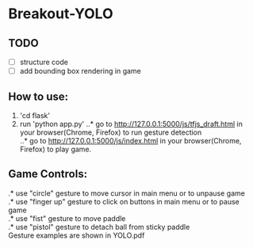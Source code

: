 # Breakout-YOLO
## TODO
- [ ] structure code
- [ ] add bounding box rendering in game
## How to use:  
1. 'cd flask' 
2. run 'python app.py' 
..* go to http://127.0.0.1:5000/js/tfjs_draft.html in your browser(Chrome, Firefox) to run gesture detection  
..* go to http://127.0.0.1:5000/js/index.html in your browser(Chrome, Firefox) to play game.  
## Game Controls:   
.* use "circle" gesture to move cursor in main menu or to unpause game  
.* use "finger up" gesture to click on buttons in main menu or to pause game  
.* use "fist" gesture to move paddle  
.* use "pistol" gesture to detach ball from sticky paddle  
Gesture examples are shown in YOLO.pdf  

